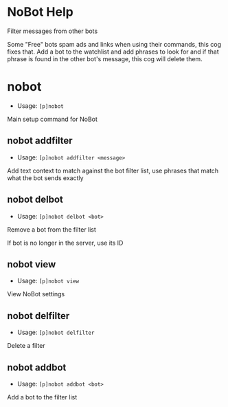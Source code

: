 # NoBot Help

Filter messages from other bots

Some "Free" bots spam ads and links when using their commands, this cog fixes that.
Add a bot to the watchlist and add phrases to look for and if that phrase is found in the other bot's
message, this cog will delete them.

# nobot
 - Usage: `[p]nobot`

Main setup command for NoBot

## nobot addfilter
 - Usage: `[p]nobot addfilter <message>`

Add text context to match against the bot filter list, use phrases that match what the bot sends exactly

## nobot delbot
 - Usage: `[p]nobot delbot <bot>`

Remove a bot from the filter list

If bot is no longer in the server, use its ID

## nobot view
 - Usage: `[p]nobot view`

View NoBot settings

## nobot delfilter
 - Usage: `[p]nobot delfilter`

Delete a filter

## nobot addbot
 - Usage: `[p]nobot addbot <bot>`

Add a bot to the filter list
